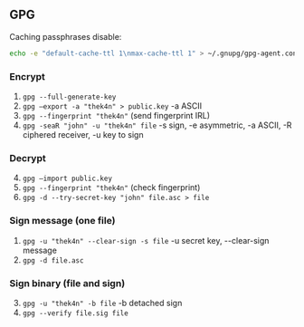 ## GPG

Caching passphrases disable:
```bash
echo -e "default-cache-ttl 1\nmax-cache-ttl 1" > ~/.gnupg/gpg-agent.conf; echo RELOADAGENT | gpg-connect-agent
```

### Encrypt
1. ```gpg --full-generate-key```
2. ```gpg —export -a "thek4n" > public.key``` -a ASCII
3. ```gpg --fingerprint "thek4n"``` (send fingerprint IRL)
4. ```gpg -seaR "john" -u "thek4n" file``` -s sign, -e asymmetric, -a ASCII, -R ciphered receiver, -u key to sign

### Decrypt
4. ```gpg —import public.key```
5. ```gpg --fingerprint "thek4n"``` (check fingerprint)
7. ```gpg -d --try-secret-key "john" file.asc > file```

### Sign message (one file)
1. ```gpg -u "thek4n" --clear-sign -s file``` -u secret key, --clear-sign message
2. ```gpg -d file.asc```

### Sign binary (file and sign)
3. ```gpg -u "thek4n" -b file``` -b detached sign
4. ```gpg --verify file.sig file```